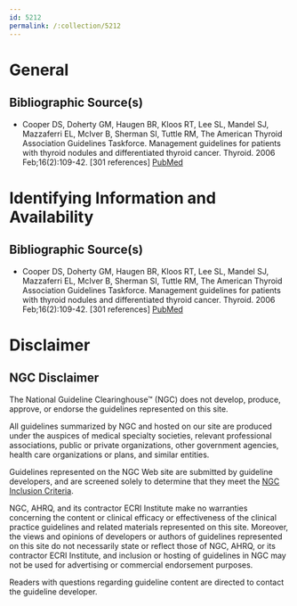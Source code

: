 ```yaml
---
id: 5212
permalink: /:collection/5212
---
```


# General

## Bibliographic Source(s)

- Cooper DS, Doherty GM, Haugen BR, Kloos RT, Lee SL, Mandel SJ, Mazzaferri EL, McIver B, Sherman SI, Tuttle RM, The American Thyroid Association Guidelines Taskforce. Management guidelines for patients with thyroid nodules and differentiated thyroid cancer. Thyroid. 2006 Feb;16(2):109-42. [301 references] [ PubMed ](http://www.ncbi.nlm.nih.gov/entrez/query.fcgi?cmd=Retrieve&db=pubmed&dopt=Abstract&list_uids=16420177)

# Identifying Information and Availability

## Bibliographic Source(s)

- Cooper DS, Doherty GM, Haugen BR, Kloos RT, Lee SL, Mandel SJ, Mazzaferri EL, McIver B, Sherman SI, Tuttle RM, The American Thyroid Association Guidelines Taskforce. Management guidelines for patients with thyroid nodules and differentiated thyroid cancer. Thyroid. 2006 Feb;16(2):109-42. [301 references] [ PubMed ](http://www.ncbi.nlm.nih.gov/entrez/query.fcgi?cmd=Retrieve&db=pubmed&dopt=Abstract&list_uids=16420177)

# Disclaimer

## NGC Disclaimer

The National Guideline Clearinghouse™ (NGC) does not develop, produce, approve, or endorse the guidelines represented on this site.

All guidelines summarized by NGC and hosted on our site are produced under the auspices of medical specialty societies, relevant professional associations, public or private organizations, other government agencies, health care organizations or plans, and similar entities.

Guidelines represented on the NGC Web site are submitted by guideline developers, and are screened solely to determine that they meet the [NGC Inclusion Criteria](/help-and-about/summaries/inclusion-criteria).

NGC, AHRQ, and its contractor ECRI Institute make no warranties concerning the content or clinical efficacy or effectiveness of the clinical practice guidelines and related materials represented on this site. Moreover, the views and opinions of developers or authors of guidelines represented on this site do not necessarily state or reflect those of NGC, AHRQ, or its contractor ECRI Institute, and inclusion or hosting of guidelines in NGC may not be used for advertising or commercial endorsement purposes.

Readers with questions regarding guideline content are directed to contact the guideline developer.


